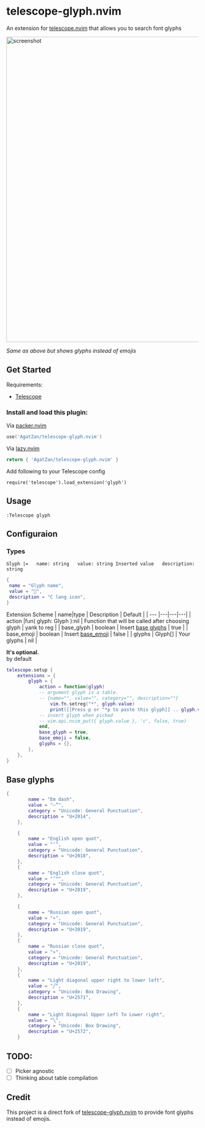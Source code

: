 # telescope-glyph.nvim

An extension for [telescope.nvim](https://github.com/nvim-telescope/telescope.nvim)
that allows you to search font glyphs

<!-- markdownlint-disable-next-line -->
<img width="800" alt="screenshot" src="https://user-images.githubusercontent.com/47070852/124722843-07b16f00-df3d-11eb-891c-9a316e8d577c.gif">

*Same as above but shows glyphs instead of emojis*

## Get Started

Requirements: 
- [Telescope](https://github.com/nvim-telescope/telescope.nvim)

### Install and load this plugin:

Via [packer.nvim](https://github.com/wbthomason/packer.nvim)
```lua
use('AgatZan/telescope-glyph.nvim')
```
Via [lazy.nvim](https://github.com/folke/lazy.nvim)
```lua
return { 'AgatZan/telescope-glyph.nvim' } 
```
Add following to your Telescope config
```
require('telescope').load_extension('glyph')
```

## Usage
```
:Telescope glyph
```

## Configuraion

### Types
`Glyph |=  
  name: string  
  value: string Inserted value  
  description: string`
```lua
{
 name = "Glyph name",
 value = "",
 description = "C lang icon",
}
```
Extension Scheme
| name|type | Description | Default |
| --- |---|---|---|
| action |fun( glyph: Glyph ):nil | Function that will be called after choosing glyph | yank to reg |
| base_glyph | boolean | Insert [base glyphs](#glyph) | true |
| base_emoji | boolean | Insert [base_emoji](https://github.com/xiyaowong/telescope-emoji.nvim/blob/master/lua/telescope-emoji/init.lua) | false |
| glyphs | Glyph[] | Your glyphs | nil |
 
**It's optional.**  
by default
```lua
telescope.setup {
    extensions = {
        glyph = {
            action = function(glyph)
            -- argument glyph is a table.
            -- {name="", value="", category="", description=""}
                vim.fn.setreg("*", glyph.value)
                print([[Press p or "*p to paste this glyph]] .. glyph.value)
            -- insert glyph when picked
            -- vim.api.nvim_put({ glyph.value }, 'c', false, true)
            end,
            base_glyph = true,
            base_emoji = false,
            glyphs = {},
        },
    },
}
```

## <a name="glyph"></a> Base glyphs
```lua
{
		name = "Em dash",
		value = "—”",
		category = "Unicode: General Punctuation",
		description = "U+2014",
	},

	{
		name = "English open quot",
		value = "‘",
		category = "Unicode: General Punctuation",
		description = "U+2018",
	},
	{
		name = "English close quot",
		value = "’™",
		category = "Unicode: General Punctuation",
		description = "U+2019",
	},

	{
		name = "Russian open quot",
		value = "«",
		category = "Unicode: General Punctuation",
		description = "U+2019",
	},
	{
		name = "Russian close quot",
		value = "»",
		category = "Unicode: General Punctuation",
		description = "U+2019",
	},
	{
		name = "Light diagonal upper right to lower left",
		value = "╱",
		category = "Unicode: Box Drawing",
		description = "U+2571",
	},
	{
		name = "Light Diagonal Upper Left To Lower right",
		value = "╲",
		category = "Unicode: Box Drawing",
		description = "U+2572",
	}
```

## TODO:
- [ ] Picker agnostic
- [ ] Thinking about table compilation

## Credit
This project is a direct fork of [telescope-glyph.nvim](https://github.com/ghassan0/telescope-glyph.nvim) to provide font glyphs instead of emojis.

